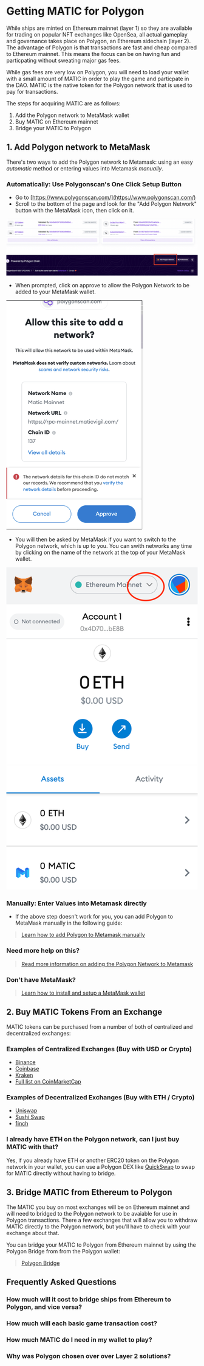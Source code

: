 # Getting MATIC for Polygon

While ships are minted on Ethereum mainnet (layer 1) so they are available for trading on popular NFT exchanges like OpenSea, all actual gameplay and governance takes place on Polygon, an Ethereum sidechain (layer 2). The advantage of Polygon is that transactions are fast and cheap compared to Ethereum mainnet. This means the focus can be on having fun and particpating without sweating major gas fees.  

While gas fees are very low on Polygon, you will need to load your wallet with a small amount of MATIC in order to play the game and particpate in the DAO. MATIC is the native token for the Polygon network that is used to pay for transactions.

The steps for acquiring MATIC are as follows:

1) Add the Polygon network to MetaMask wallet
2) Buy MATIC on Ethereum mainnet
3) Bridge your MATIC to Polygon

## 1. Add Polygon network to MetaMask

There's two ways to add the Polygon network to Metamask: using an easy *automatic* method or entering values into Metamask *manually*.

### Automatically: Use Polygonscan's One Click Setup Button

- Go to [https://www.polygonscan.com/](https://www.polygonscan.com/)
- Scroll to the bottom of the page and look for the "Add Polygon Network" button with the MetaMask icon, then click on it. 

![add Polygon to Metmask via polygonscan.com](img/mainnet-button.png)

* When prompted, click on approve to allow the Polygon Network to be added to your MetaMask wallet.

![approve Polygon Network on MetaMask](img/mainnet-addnetwork.png)

* You will then be asked by MetaMask if you want to switch to the Polygon network, which is up to you. You can swith networks any time by clicking on the name of the network at the top of your MetaMask wallet. 

![change wallet network](img/wallet-faq-1.png)

### Manually: Enter Values into Metamask directly
- If the above step doesn't work for you, you can add Polygon to MetaMask manually in the following guide:

> [Learn how to add Polygon to Metamask manually](https://docs.polygon.technology/docs/develop/metamask/config-polygon-on-metamask/#add-the-polygon-network-manually)


### Need more help on this?
> [Read more information on adding the Polygon Network to Metamask](https://docs.polygon.technology/docs/develop/metamask/config-polygon-on-metamask/)

### Don't have MetaMask?

> [Learn how to install and setup a MetaMask wallet](https://docs.polygon.technology/docs/develop/metamask/hello)

## 2. Buy MATIC Tokens From an Exchange

MATIC tokens can be purchased from a number of both of centralized and decentralized exchanges:

### Examples of Centralized Exchanges (Buy with USD or Crypto)
* [Binance](https://www.binance.com/)
* [Coinbase](https://www.coinbase.com/)
* [Kraken](https://www.kraken.com/)
* [Full list on CoinMarketCap](https://coinmarketcap.com/currencies/polygon/markets/)

### Examples of Decentralized Exchanges (Buy with ETH / Crypto)
* [Uniswap](https://uniswap.org/)
* [Sushi Swap](https://www.sushi.com/)
* [1inch](https://1inch.io/)


### I already have ETH on the Polygon network, can I just buy MATIC with that? 
Yes, if you already have ETH or another ERC20 token on the Polygon network in your wallet, you can use a Polygon DEX like [QuickSwap](https://www.quickswap.org/) to swap for MATIC directly without having to bridge. 


## 3. Bridge MATIC from Ethereum to Polygon

The MATIC you buy on most exchanges will be on Ethereum mainnet and will need to bridged to the Polygon network to be avaiable for use in Polygon transactions. There a few exchanges that will allow you to withdraw MATIC directly to the Polygon network, but you'll have to check with your exchange about that.  

You can bridge your MATIC to Polygon from Ethereum mainnet by using the Polygon Bridge from from the Polygon wallet:
> [Polygon Bridge](https://wallet.polygon.technology/bridge)



## Frequently Asked Questions


### How much will it cost to bridge ships from Ethereum to Polygon, and vice versa?

### How much will each basic game transaction cost?

### How much MATIC do I need in my wallet to play?

### Why was Polygon chosen over over Layer 2 solutions?
